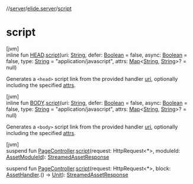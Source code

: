//[server](../../index.md)/[elide.server](index.md)/[script](script.md)

# script

[jvm]\
inline fun [HEAD](../../../../packages/server/kotlinx.html/-h-e-a-d/index.md).[script](script.md)(uri: [String](https://kotlinlang.org/api/latest/jvm/stdlib/kotlin/-string/index.html), defer: [Boolean](https://kotlinlang.org/api/latest/jvm/stdlib/kotlin/-boolean/index.html) = false, async: [Boolean](https://kotlinlang.org/api/latest/jvm/stdlib/kotlin/-boolean/index.html) = false, type: [String](https://kotlinlang.org/api/latest/jvm/stdlib/kotlin/-string/index.html) = &quot;application/javascript&quot;, attrs: [Map](https://kotlinlang.org/api/latest/jvm/stdlib/kotlin.collections/-map/index.html)&lt;[String](https://kotlinlang.org/api/latest/jvm/stdlib/kotlin/-string/index.html), [String](https://kotlinlang.org/api/latest/jvm/stdlib/kotlin/-string/index.html)&gt;? = null)

Generates a `<head>` script link from the provided handler [uri](script.md), optionally including the specified [attrs](script.md).

[jvm]\
inline fun [BODY](../../../../packages/server/kotlinx.html/-b-o-d-y/index.md).[script](script.md)(uri: [String](https://kotlinlang.org/api/latest/jvm/stdlib/kotlin/-string/index.html), defer: [Boolean](https://kotlinlang.org/api/latest/jvm/stdlib/kotlin/-boolean/index.html) = false, async: [Boolean](https://kotlinlang.org/api/latest/jvm/stdlib/kotlin/-boolean/index.html) = false, type: [String](https://kotlinlang.org/api/latest/jvm/stdlib/kotlin/-string/index.html) = &quot;application/javascript&quot;, attrs: [Map](https://kotlinlang.org/api/latest/jvm/stdlib/kotlin.collections/-map/index.html)&lt;[String](https://kotlinlang.org/api/latest/jvm/stdlib/kotlin/-string/index.html), [String](https://kotlinlang.org/api/latest/jvm/stdlib/kotlin/-string/index.html)&gt;? = null)

Generates a `<body>` script link from the provided handler [uri](script.md), optionally including the specified [attrs](script.md).

[jvm]\
suspend fun [PageController](../elide.server.controller/-page-controller/index.md).[script](script.md)(request: HttpRequest&lt;*&gt;, moduleId: [AssetModuleId](index.md#-803173189%2FClasslikes%2F-1343588467)): [StreamedAssetResponse](index.md#-491452832%2FClasslikes%2F-1343588467)

suspend fun [PageController](../elide.server.controller/-page-controller/index.md).[script](script.md)(request: HttpRequest&lt;*&gt;, block: [AssetHandler](-asset-handler/index.md).() -&gt; [Unit](https://kotlinlang.org/api/latest/jvm/stdlib/kotlin/-unit/index.html)): [StreamedAssetResponse](index.md#-491452832%2FClasslikes%2F-1343588467)
